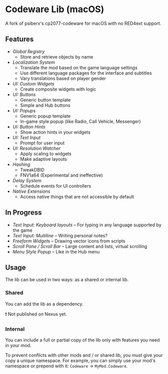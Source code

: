 # Codeware Lib (macOS)
A fork of  psiberx's cp2077-codeware for macOS with no RED4ext support.

## Features

- _Global Registry_
  * Store and retrieve objects by name
- _Localization System_
  * Translate the mod based on the game language settings
  * Use different language packages for the interface and subtitles 
  * Vary translations based on player gender
- _UI: Custom Widgets_
  * Create composite widgets with logic
- _UI: Buttons_
  * Generic button template
  * Simple and Hub buttons
- _UI: Popups_
  * Generic popup template
  * In-game style popup (like Radio, Call Vehicle, Messenger)
- _UI: Button Hints_
  * Show action hints in your widgets
- _UI: Text Input_
  * Prompt for user input
- _UI: Resolution Watcher_
  * Apply scaling to widgets
  * Make adaptive layouts
- _Hashing_
  * TweakDBID
  * FNV1a64 (Experimental and ineffective)
- _Delay System_
  * Schedule events for UI controllers
- _Native Extensions_
  * Access native things that are not accessible by default

## In Progress

- _Text Input: Keyboard layouts_ – For typing in any language supported by the game
- _Text Input: Multiline_ – Writing personal notes?
- _Freeform Widgets_ – Drawing vector icons from scripts
- _Scroll Pane / Scroll Bar_ – Large content and lists, virtual scrolling
- _Menu Style Popup_ – Like in the Hub menu

## Usage

The lib can be used in two ways: as a shared or internal lib. 

### Shared

You can add the lib as a dependency.

:exclamation: Not published on Nexus yet.

### Internal

You can include a full or partial copy of the lib only with features you need in your mod. 

To prevent conflicts with other mods and / or shared lib, you must give your copy a unique namespace.
For example, you can simply use your mod's namespace or prepend with it: `Codeware` → `MyMod.Codeware`. 

